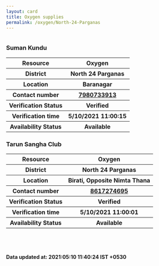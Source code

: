```yaml
---
layout: card
title: Oxygen supplies
permalink: /oxygen/North-24-Parganas
---
```

<div class="row">
	<div class="column">
<div class="card_av">
<h3>Suman Kundu</h3>

<div class="info"><table>
<tr><th>Resource</th><th>Oxygen</th></tr>
<tr><th>District</th><th>North 24 Parganas</th></tr>
<tr><th>Location</th><th>Baranagar</th></tr>
<tr><th>Contact number </th><th><a href="tel:7980733913">7980733913</a></th></tr>
<tr><th>Verification  Status</th><th>Verified</th></tr>
<tr><th>Verification time</th><th>5/10/2021 11:00:15</th></tr>
<tr><th>Availability Status</th><th>Available</th></tr>
</table></div></div>
<div class="card_av">
<h3>Tarun Sangha Club</h3>

<div class="info"><table>
<tr><th>Resource</th><th>Oxygen</th></tr>
<tr><th>District</th><th>North 24 Parganas</th></tr>
<tr><th>Location</th><th>Birati, Opposite Nimta Thana</th></tr>
<tr><th>Contact number </th><th><a href="tel:8617274695">8617274695</a></th></tr>
<tr><th>Verification  Status</th><th>Verified</th></tr>
<tr><th>Verification time</th><th>5/10/2021 11:00:01</th></tr>
<tr><th>Availability Status</th><th>Available</th></tr>
</table></div></div>
</div>
</div> <br><br>
<h4> Data updated at: 2021:05:10 11:40:24 IST +0530 </h4>